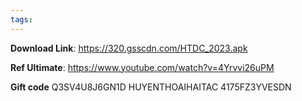 ```yaml
---
tags:
---
```

**Download Link**:
https://320.gsscdn.com/HTDC_2023.apk

**Ref Ultimate**:
https://www.youtube.com/watch?v=4Yrvvi26uPM

**Gift code**
Q3SV4U8J6GN1D
HUYENTHOAIHAITAC
4175FZ3YVESDN
